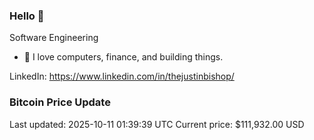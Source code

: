 ### Hello 🤙  

Software Engineering

- 🔭 I love computers, finance, and building things.
  
LinkedIn: https://www.linkedin.com/in/thejustinbishop/  
















































































































































































































































































































































































































































































































































































































































































































































































































































































































































































































































































































































































































### Bitcoin Price Update
Last updated: 2025-10-11 01:39:39 UTC
Current price: $111,932.00 USD
